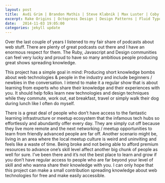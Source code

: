 ```yaml
---
layout: post
title:  Avdi Grim | Brandon Mathis | Steve Klabnik | Max Luster | Coby Chapple
excerpt: Rake Origins | Octopress Design | Design Patterns | Fluid Typography | Working @ Github | Rake Origins | Octopress Design | Design Patterns | Fluid Typography | Working @ Github | Rake Origins | Octopress Design | Design Patterns | Fluid Typography | Working @ Github
date:   2014-11-03 19:05:00
categories: jekyll update
---
```


Over the last couple of years I listened to my fair share of podcasts about web stuff. There are plenty of great podcasts out there and I have an enormous respect for them. The Ruby, Javascript and Design communities can feel very lucky and proud to have so many ambitious people producing great shows spreading knowledge.

This project has a simple goal in mind: Producing short knowledge bombs about web technologies & people in the industry and include beginners / newbies in the conversation. I intend to make it a regular show that is about learning from experts who share their knowledge and their experiences with you. It should help folks learn new technologies and design techniques while they commute, work out, eat breakfast, travel or simply walk their dog during lunch like I often do myself.

There is a great deal of people who don’t have access to the fantastic learning infrastructure or meetup ecosystem that the infamous tech hubs so effortlessly and abundantly offer every day. They are simply cut off because they live more remote and the next networking / meetup opportunities to learn from friendly advanced people are far off. Another scenario might be, living in an area where the local meetup culture is weird and uninviting and feels like a waste of time. Being broke and not being able to afford premium resources to advance one’s skill level affect another big chunk of people as well for sure. I’ve been there and it’s not the best place to learn and grow if you don’t have regular access to people who are far beyond your level of skill and who wanna share their knowledge with you. I can only hope that this project can make a small contribution spreading knowledge about web technologies for free and make easily accessible.
